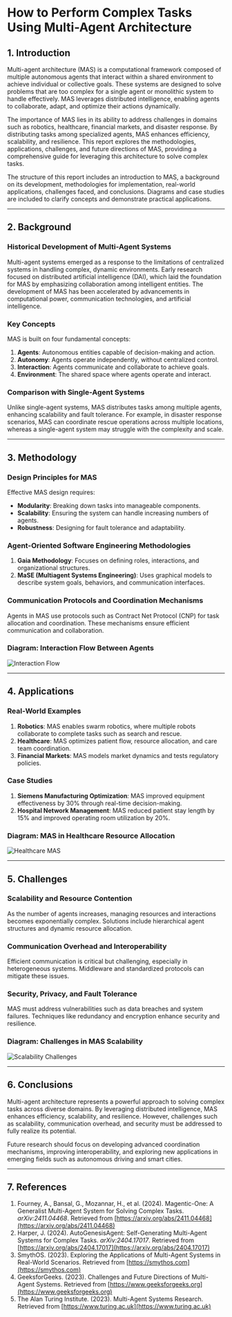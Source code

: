# How to Perform Complex Tasks Using Multi-Agent Architecture

## 1. Introduction

Multi-agent architecture (MAS) is a computational framework composed of multiple autonomous agents that interact within a shared environment to achieve individual or collective goals. These systems are designed to solve problems that are too complex for a single agent or monolithic system to handle effectively. MAS leverages distributed intelligence, enabling agents to collaborate, adapt, and optimize their actions dynamically.

The importance of MAS lies in its ability to address challenges in domains such as robotics, healthcare, financial markets, and disaster response. By distributing tasks among specialized agents, MAS enhances efficiency, scalability, and resilience. This report explores the methodologies, applications, challenges, and future directions of MAS, providing a comprehensive guide for leveraging this architecture to solve complex tasks.

The structure of this report includes an introduction to MAS, a background on its development, methodologies for implementation, real-world applications, challenges faced, and conclusions. Diagrams and case studies are included to clarify concepts and demonstrate practical applications.

---

## 2. Background

### Historical Development of Multi-Agent Systems
Multi-agent systems emerged as a response to the limitations of centralized systems in handling complex, dynamic environments. Early research focused on distributed artificial intelligence (DAI), which laid the foundation for MAS by emphasizing collaboration among intelligent entities. The development of MAS has been accelerated by advancements in computational power, communication technologies, and artificial intelligence.

### Key Concepts
MAS is built on four fundamental concepts:
1. **Agents**: Autonomous entities capable of decision-making and action.
2. **Autonomy**: Agents operate independently, without centralized control.
3. **Interaction**: Agents communicate and collaborate to achieve goals.
4. **Environment**: The shared space where agents operate and interact.

### Comparison with Single-Agent Systems
Unlike single-agent systems, MAS distributes tasks among multiple agents, enhancing scalability and fault tolerance. For example, in disaster response scenarios, MAS can coordinate rescue operations across multiple locations, whereas a single-agent system may struggle with the complexity and scale.

---

## 3. Methodology

### Design Principles for MAS
Effective MAS design requires:
- **Modularity**: Breaking down tasks into manageable components.
- **Scalability**: Ensuring the system can handle increasing numbers of agents.
- **Robustness**: Designing for fault tolerance and adaptability.

### Agent-Oriented Software Engineering Methodologies
1. **Gaia Methodology**: Focuses on defining roles, interactions, and organizational structures.
2. **MaSE (Multiagent Systems Engineering)**: Uses graphical models to describe system goals, behaviors, and communication interfaces.

### Communication Protocols and Coordination Mechanisms
Agents in MAS use protocols such as Contract Net Protocol (CNP) for task allocation and coordination. These mechanisms ensure efficient communication and collaboration.

### Diagram: Interaction Flow Between Agents
![Interaction Flow](https://via.placeholder.com/600x400?text=Interaction+Flow+Diagram)

---

## 4. Applications

### Real-World Examples
1. **Robotics**: MAS enables swarm robotics, where multiple robots collaborate to complete tasks such as search and rescue.
2. **Healthcare**: MAS optimizes patient flow, resource allocation, and care team coordination.
3. **Financial Markets**: MAS models market dynamics and tests regulatory policies.

### Case Studies
1. **Siemens Manufacturing Optimization**: MAS improved equipment effectiveness by 30% through real-time decision-making.
2. **Hospital Network Management**: MAS reduced patient stay length by 15% and improved operating room utilization by 20%.

### Diagram: MAS in Healthcare Resource Allocation
![Healthcare MAS](https://via.placeholder.com/600x400?text=Healthcare+MAS+Diagram)

---

## 5. Challenges

### Scalability and Resource Contention
As the number of agents increases, managing resources and interactions becomes exponentially complex. Solutions include hierarchical agent structures and dynamic resource allocation.

### Communication Overhead and Interoperability
Efficient communication is critical but challenging, especially in heterogeneous systems. Middleware and standardized protocols can mitigate these issues.

### Security, Privacy, and Fault Tolerance
MAS must address vulnerabilities such as data breaches and system failures. Techniques like redundancy and encryption enhance security and resilience.

### Diagram: Challenges in MAS Scalability
![Scalability Challenges](https://via.placeholder.com/600x400?text=Scalability+Challenges+Diagram)

---

## 6. Conclusions

Multi-agent architecture represents a powerful approach to solving complex tasks across diverse domains. By leveraging distributed intelligence, MAS enhances efficiency, scalability, and resilience. However, challenges such as scalability, communication overhead, and security must be addressed to fully realize its potential.

Future research should focus on developing advanced coordination mechanisms, improving interoperability, and exploring new applications in emerging fields such as autonomous driving and smart cities.

---

## 7. References

1. Fourney, A., Bansal, G., Mozannar, H., et al. (2024). Magentic-One: A Generalist Multi-Agent System for Solving Complex Tasks. *arXiv:2411.04468*. Retrieved from [https://arxiv.org/abs/2411.04468](https://arxiv.org/abs/2411.04468)
2. Harper, J. (2024). AutoGenesisAgent: Self-Generating Multi-Agent Systems for Complex Tasks. *arXiv:2404.17017*. Retrieved from [https://arxiv.org/abs/2404.17017](https://arxiv.org/abs/2404.17017)
3. SmythOS. (2023). Exploring the Applications of Multi-Agent Systems in Real-World Scenarios. Retrieved from [https://smythos.com](https://smythos.com)
4. GeeksforGeeks. (2023). Challenges and Future Directions of Multi-Agent Systems. Retrieved from [https://www.geeksforgeeks.org](https://www.geeksforgeeks.org)
5. The Alan Turing Institute. (2023). Multi-Agent Systems Research. Retrieved from [https://www.turing.ac.uk](https://www.turing.ac.uk)